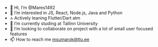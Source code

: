 - 👋 Hi, I’m @Mares1492
- 👀 I’m interested in JS, React, Node.js, Java and Python
- 🔝 Actively leaning Flutter/Dart atm 
- 🌱 I’m currently studing at Tallinn University
- 💞️ I’m looking to collaborate on project with a lot of small user focused features
- 📫 How to reach me msumarok@tlu.ee

<!---
Mares1492/Mares1492 is a ✨ special ✨ repository because its `README.md` (this file) appears on your GitHub profile.
You can click the Preview link to take a look at your changes.
--->
